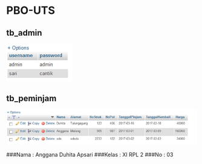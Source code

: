 # PBO-UTS

## tb_admin
![screenshot1](https://github.com/Angganada/PBO-UTS/blob/master/1.PNG)

## tb_peminjam
![screenshot2](https://github.com/Angganada/PBO-UTS/blob/master/2.PNG)

###Nama  : Anggana Duhita Apsari
###Kelas : XI RPL 2
###No    : 03
